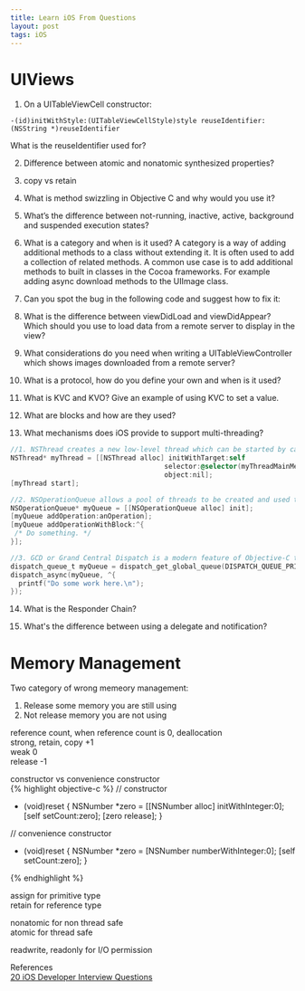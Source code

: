 ```yaml
---
title: Learn iOS From Questions
layout: post
tags: iOS
---
```



# UIViews

1. On a UITableViewCell constructor:   
``` 
-(id)initWithStyle:(UITableViewCellStyle)style reuseIdentifier:(NSString *)reuseIdentifier
```

What is the reuseIdentifier used for? 

2. Difference between atomic and nonatomic synthesized properties?

3. copy vs retain

4. What is method swizzling in Objective C and why would you use it?

5. What’s the difference between not-running, inactive, active, background and suspended execution states?

6. What is a category and when is it used? 
A category is a way of adding additional methods to a class without extending it. It is often used to add a collection of related methods. A common use case is to add additional methods to built in classes in the Cocoa frameworks. For example adding async download methods to the UIImage class.

7. Can you spot the bug in the following code and suggest how to fix it:

8. What is the difference between viewDidLoad and viewDidAppear? Which should you use to load data from a remote server to display in the view?

9. What considerations do you need when writing a UITableViewController which shows images downloaded from a remote server?

10. What is a protocol, how do you define your own and when is it used?

11. What is KVC and KVO? Give an example of using KVC to set a value.

12. What are blocks and how are they used?

13. What mechanisms does iOS provide to support multi-threading?

```objective-c
//1. NSThread creates a new low-level thread which can be started by calling the start method.
NSThread* myThread = [[NSThread alloc] initWithTarget:self
                                      selector:@selector(myThreadMainMethod:)
                                      object:nil];
[myThread start];

//2. NSOperationQueue allows a pool of threads to be created and used to execute NSOperations in parallel. NSOperations can also be run on the main thread by asking NSOperationQueue for the mainQueue.
NSOperationQueue* myQueue = [[NSOperationQueue alloc] init];
[myQueue addOperation:anOperation]; 
[myQueue addOperationWithBlock:^{
 /* Do something. */
}];

//3. GCD or Grand Central Dispatch is a modern feature of Objective-C that provides a rich set of methods and API's to use in order to support common multi-threading tasks. GCD provides a way to queue tasks for dispatch on either the main thread, a concurrent queue (tasks are run in parallel) or a serial queue (tasks are run in FIFO order).
dispatch_queue_t myQueue = dispatch_get_global_queue(DISPATCH_QUEUE_PRIORITY_DEFAULT, 0);
dispatch_async(myQueue, ^{
  printf("Do some work here.\n");
});
```

14. What is the Responder Chain?  

15. What's the difference between using a delegate and notification?


# Memory Management

Two category of wrong memeory management:  
1. Release some memory you are still using   
2. Not release memory you are not using  

reference count, when reference count is 0, deallocation   
strong, retain, copy  +1  
weak 0  
release  -1

constructor vs convenience constructor  
{% highlight objective-c %}
// constructor
- (void)reset {
    NSNumber *zero = [[NSNumber alloc] initWithInteger:0];
    [self setCount:zero];
    [zero release];
}

// convenience constructor
- (void)reset {
    NSNumber *zero = [NSNumber numberWithInteger:0];
    [self setCount:zero];
}

{% endhighlight %}


assign for primitive type  
retain for reference type  

nonatomic for non thread safe  
atomic for thread safe  

readwrite, readonly for I/O permission  





References   
[20 iOS Developer Interview Questions](https://www.codementor.io/ios/tutorial/ios-interview-tips-questions-answers-objective-c)
